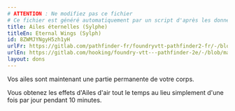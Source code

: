 ```yaml
---
# ATTENTION : Ne modifiez pas ce fichier
# Ce fichier est généré automatiquement par un script d'après les données du module Foundry VTT officiel et de sa traduction
title: Ailes éternelles (Sylphe)
titleEn: Eternal Wings (Sylph)
id: 8ZWMJYNgyH5zh1yH
urlFr: https://gitlab.com/pathfinder-fr/foundryvtt-pathfinder2-fr/-/blob/master/data/feats/8ZWMJYNgyH5zh1yH.htm
urlEn: https://gitlab.com/hooking/foundry-vtt---pathfinder-2e/-/blob/master/packs/data/feats.db/eternal-wings-sylph.json
layout: dons
---
```

Vos ailes sont maintenant une partie permanente de votre corps.

Vous obtenez les effets d'Ailes d'air tout le temps au lieu simplement d'une fois par jour pendant 10 minutes.
